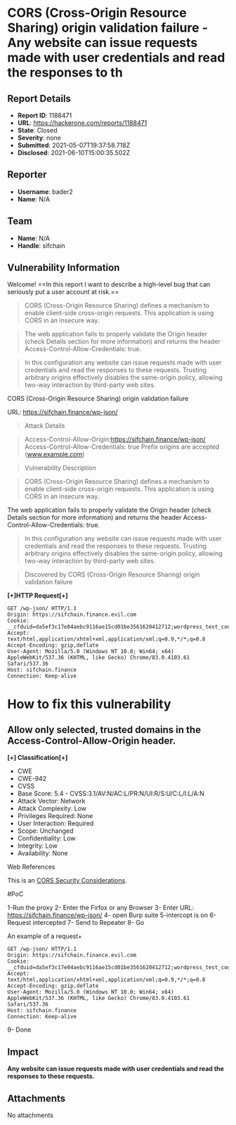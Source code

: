 # CORS (Cross-Origin Resource Sharing) origin validation failure -Any website can issue requests made with user credentials and read the responses to th

## Report Details
- **Report ID**: 1188471
- **URL**: https://hackerone.com/reports/1188471
- **State**: Closed
- **Severity**: none
- **Submitted**: 2021-05-07T19:37:58.718Z
- **Disclosed**: 2021-06-10T15:00:35.502Z

## Reporter
- **Username**: bader2
- **Name**: N/A

## Team
- **Name**: N/A
- **Handle**: sifchain

## Vulnerability Information
Welcome!
==In this report I want to describe a high-level bug that can seriously put a user account at risk.==


>CORS (Cross-Origin Resource Sharing) defines a mechanism to enable client-side cross-origin requests. This application is using CORS in an insecure way.

>The web application fails to properly validate the Origin header (check Details section for more information) and returns the header Access-Control-Allow-Credentials: true.

>In this configuration any website can issue requests made with user credentials and read the responses to these requests. Trusting arbitrary origins effectively disables the same-origin policy, allowing two-way interaction by third-party web sites.


CORS (Cross-Origin Resource Sharing) origin validation failure

URL:
https://sifchain.finance/wp-json/


>Attack Details

>Access-Control-Allow-Origin:https://sifchain.finance/wp-json/
>Access-Control-Allow-Credentials: true Prefix origins are accepted (www.example.com)

>Vulnerability Description

>CORS (Cross-Origin Resource Sharing) defines a mechanism to enable client-side cross-origin requests. This application is using CORS in an insecure way.

The web application fails to properly validate the Origin header (check Details section for more information) and returns the header Access-Control-Allow-Credentials: true.

>In this configuration any website can issue requests made with user credentials and read the responses to these requests. Trusting arbitrary origins effectively disables the same-origin policy, allowing two-way interaction by third-party web sites.

>Discovered by CORS (Cross-Origin Resource Sharing) origin validation failure









**[+]HTTP Request[+]**

```
GET /wp-json/ HTTP/1.1
Origin: https://sifchain.finance.evil.com
Cookie: __cfduid=da5ef3c17e04aebc9116ae15cd01be3561620412712;wordpress_test_cookie=WP%20Cookie%20check;jetpack_sso_nonce=roj2x7yk6yj00kjzh1lm;jetpack_sso_redirect_to=https%3A%2F%2Fsifchain.finance%2F
Accept: text/html,application/xhtml+xml,application/xml;q=0.9,*/*;q=0.8
Accept-Encoding: gzip,deflate
User-Agent: Mozilla/5.0 (Windows NT 10.0; Win64; x64) AppleWebKit/537.36 (KHTML, like Gecko) Chrome/83.0.4103.61 Safari/537.36
Host: sifchain.finance
Connection: Keep-alive
```



How to fix this vulnerability
=====================
Allow only selected, trusted domains in the Access-Control-Allow-Origin header.
------------------------------------------------------------------------------------



**[+] Classification[+]**
- CWE
- CWE-942
- CVSS
- Base Score: 5.4 - CVSS:3.1/AV:N/AC:L/PR:N/UI:R/S:U/C:L/I:L/A:N
- Attack Vector: Network
- Attack Complexity: Low
- Privileges Required: None
- User Interaction: Required
- Scope: Unchanged
- Confidentiality: Low
- Integrity: Low
- Availability: None









Web References

This is an [CORS Security Considerations](https://fetch.spec.whatwg.org/#security/).




#PoC

1-Run the proxy
 2- Enter the Firfox or any Browser 
3- Enter URL: https://sifchain.finance/wp-json/
4- open Burp suite
 5-intercopt is on 
6- Request intercepted
 7- Send to Repeater
 8- Go

An example of a request+
```
GET /wp-json/ HTTP/1.1
Origin: https://sifchain.finance.evil.com
Cookie: __cfduid=da5ef3c17e04aebc9116ae15cd01be3561620412712;wordpress_test_cookie=WP%20Cookie%20check;jetpack_sso_nonce=roj2x7yk6yj00kjzh1lm;jetpack_sso_redirect_to=https%3A%2F%2Fsifchain.finance%2F
Accept: text/html,application/xhtml+xml,application/xml;q=0.9,*/*;q=0.8
Accept-Encoding: gzip,deflate
User-Agent: Mozilla/5.0 (Windows NT 10.0; Win64; x64) AppleWebKit/537.36 (KHTML, like Gecko) Chrome/83.0.4103.61 Safari/537.36
Host: sifchain.finance
Connection: Keep-alive
```
9- Done

## Impact

**Any website can issue requests made with user credentials and read the responses to these requests.**

## Attachments
No attachments
